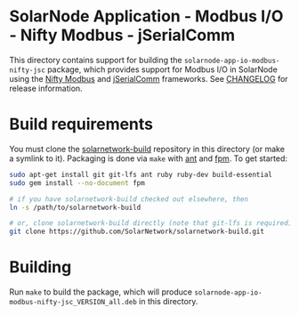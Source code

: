 # SolarNode Application - Modbus I/O - Nifty Modbus - jSerialComm

This directory contains support for building the `solarnode-app-io-modbus-nifty-jsc` package,
which provides support for Modbus I/O in SolarNode using the [Nifty Modbus][nifty] and
[jSerialComm][jsc] frameworks. See [CHANGELOG](./CHANGELOG.md) for release information.

# Build requirements

You must clone the [solarnetwork-build][sn-build] repository in this directory (or make a symlink
to it). Packaging is done via `make` with [ant][ant] and [fpm][fpm]. To get started:

```sh
sudo apt-get install git git-lfs ant ruby ruby-dev build-essential
sudo gem install --no-document fpm

# if you have solarnetwork-build checked out elsewhere, then
ln -s /path/to/solarnetwork-build

# or, clone solarnetwork-build directly (note that git-lfs is required)
git clone https://github.com/SolarNetwork/solarnetwork-build.git
```

# Building

Run `make` to build the package, which will produce
`solarnode-app-io-modbus-nifty-jsc_VERSION_all.deb` in this directory.

[ant]: https://ant.apache.org/
[fpm]: https://github.com/jordansissel/fpm
[jsc]: https://fazecast.github.io/jSerialComm/
[nifty]: https://github.com/SolarNetwork/nifty-modbus/
[sn-build]: https://github.com/SolarNetwork/solarnetwork-build/

